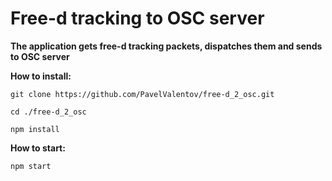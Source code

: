 # Free-d tracking to OSC server

**The application gets free-d tracking packets, dispatches them and sends to OSC server**


**How to install:**

`git clone https://github.com/PavelValentov/free-d_2_osc.git`

`cd ./free-d_2_osc`

`npm install`

**How to start:**

`npm start`


